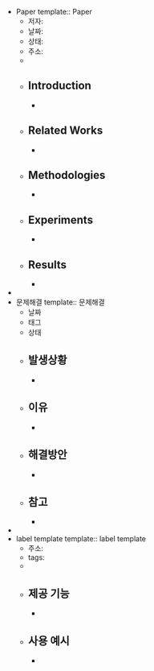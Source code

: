 - Paper
  template:: Paper
	- 저자:
	- 날짜:
	- 상태:
	- 주소:
	-
	- ## Introduction
		-
	- ## Related Works
		-
	- ## Methodologies
		-
	- ## Experiments
		-
	- ## Results
		-
-
- 문제해결
  template:: 문제해결
	- 날짜
	- 태그
	- 상태
	- ## 발생상황
		-
	- ## 이유
		-
	- ## 해결방안
		-
	- ## 참고
		-
-
- label template
  template::  label template
	- 주소:
	- tags:
	-
	- ## 제공 기능
		-
	- ## 사용 예시
		-